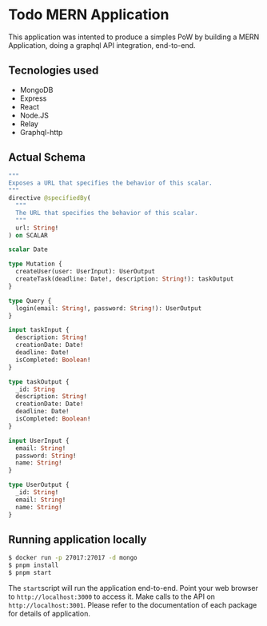 # Todo MERN Application

This application was intented to produce a simples PoW by building a MERN Application, doing a graphql API integration, end-to-end.

## Tecnologies used

- MongoDB
- Express
- React
- Node.JS
- Relay
- Graphql-http

## Actual Schema

```graphql
"""
Exposes a URL that specifies the behavior of this scalar.
"""
directive @specifiedBy(
  """
  The URL that specifies the behavior of this scalar.
  """
  url: String!
) on SCALAR

scalar Date

type Mutation {
  createUser(user: UserInput): UserOutput
  createTask(deadline: Date!, description: String!): taskOutput
}

type Query {
  login(email: String!, password: String!): UserOutput
}

input taskInput {
  description: String!
  creationDate: Date!
  deadline: Date!
  isCompleted: Boolean!
}

type taskOutput {
  _id: String
  description: String!
  creationDate: Date!
  deadline: Date!
  isCompleted: Boolean!
}

input UserInput {
  email: String!
  password: String!
  name: String!
}

type UserOutput {
  _id: String!
  email: String!
  name: String!
}
```

## Running application locally

```sh
$ docker run -p 27017:27017 -d mongo
$ pnpm install
$ pnpm start
```

The `start`script will run the application end-to-end. Point your web browser to `http://localhost:3000` to access it. Make calls to the API on `http://localhost:3001`. Please refer to the documentation of each package for details of application.
